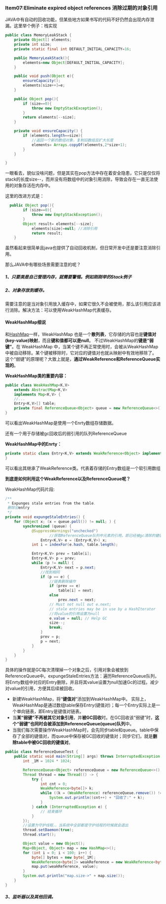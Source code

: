 ### Item07:Eliminate expired object references 消除过期的对象引用



JAVA中有自动的回收功能，但某些地方如果书写的代码不好仍然会出现内存泄漏。这里举个例子：栈实现

```java
public class MemoryLeakStack {
    private Object[] elements;
    private int size;
    private static final int DEFAULT_INITIAL_CAPACITY=16;

    public MemoryLeakStack(){
        elements=new Object[DEFAULT_INITIAL_CAPACITY];
    }

    public void push(Object e){
        ensureCapacity();
        elements[size++]=e;
    }

    public Object pop(){
        if (size==0){
            throw new EmptyStackException();
        }
        return elements[--size];
    }

    private void ensureCapacity() {
        if (elements.length==size){
            //返回一个新的数组对象，复制旧数组且扩大长度
            elements= Arrays.copyOf(elements,2*size+1);
        }
    }

}
```

一眼看去，貌似没啥问题，但是其实在pop方法中存在着安全隐患，它只是仅仅将stack的长度size--，而并没有将数组中的对象引用消除，导致会存在一直无法使用的对象存活在内存中。

这里的改进方式是：

```java
  public Object pop(){
        if (size==0){
            throw new EmptyStackException();
        }
        Object result= elements[--size];
    		elements[size]=null; //消除引用
    		return result;
    }
```

虽然看起来很简单且java也提供了自动回收机制，但日常开发中还是要注意消除引用。

那么JAVA中有哪些场景需要注意的呢？

##### 1、只要类是自己管理内存，就需要警惕。例如刚刚举的Stack例子

##### 2、对象存放到缓存。

需要注意的是当对象引用放入缓存中，如果它很久不会被使用，那么该引用应该进行消除。解决方法：可以使用WeakHashMap代表缓存。

#### **WeakHashMap细说**

和[HashMap](http://www.cnblogs.com/skywang12345/p/3310835.html)一样，WeakHashMap 也是一个**散列表**，它存储的内容也是**键值对(key-value)映射**，而且**键和值都可以是null**。
  不过WeakHashMap的**键是“弱键”**。在 WeakHashMap 中，当某个键不再正常使用时，会被从WeakHashMap中被自动移除。某个键被移除时，它对应的键值对也就从映射中有效地移除了。
  这个“弱键”的原理呢？大致上就是，**通过WeakReference和ReferenceQueue实现的**。

**WeakHashMap类的重要内容：**

```java
public class WeakHashMap<K,V>
    extends AbstractMap<K,V>
    implements Map<K,V> {
    //...
    Entry<K,V>[] table;
    private final ReferenceQueue<Object> queue = new ReferenceQueue<>();
}
```

可以看出WeakHashMap是使用一个Enrty数组存储数据。

还有一个用于存储被gc回收后的弱引用的队列ReferenceQueue

**WeakHashMap中的Enrty：**

```java
private static class Entry<K,V> extends WeakReference<Object> implements Map.Entry<K,V> {
}
```

可以看出其继承了WeakReference类。代表着存储的Entry数组是一个软引用数组

**到底是如何利用这个WeakReference以及ReferenceQueue呢？**

WeakHashMap代码片段:

```java
/**
 * Expunges stale entries from the table.
 删除旧entry
 */
private void expungeStaleEntries() {
    for (Object x; (x = queue.poll()) != null; ) {
        synchronized (queue) {
            @SuppressWarnings("unchecked")
          			//获取ReferenceQueue队列中元素的引用。即已经被gc清除的健值对
                Entry<K,V> e = (Entry<K,V>) x;
            int i = indexFor(e.hash, table.length);

            Entry<K,V> prev = table[i];
            Entry<K,V> p = prev;
            while (p != null) {
                Entry<K,V> next = p.next;
              	//找到相同
                if (p == e) {
                  	//链表删除操作
                    if (prev == e)
                        table[i] = next;
                    else
                        prev.next = next;
                    // Must not null out e.next;
                    // stale entries may be in use by a HashIterator
                    //将value的引用设置为null
                    e.value = null; // Help GC
                    size--;
                    break;
                }
                prev = p;
                p = next;
            }
        }
    }
}
```

具体的操作就是GC每次清理掉一个对象之后，引用对象会被放到ReferenceQueue中。expungeStaleEntries方法：遍历ReferenceQueue队列，将Enrty数组中对应的Entry删除，并且将其value设置为null加速Gc的过程。减少对value的引用，方便其后续被回收。

-  新建WeakHashMap，将“**键值对**”添加到WeakHashMap中。
        实际上，WeakHashMap是通过数组table保存Entry(键值对)；每一个Entry实际上是一个单向链表，即Entry是键值对链表。
-  当**某“弱键”不再被其它对象引用**，并**被GC回收**时。在GC回收该“弱键”时，**这个“弱键”也同时会被添加到ReferenceQueue(queue)队列**中。
-  当我们每次需要操作WeakHashMap时，会先同步table和queue。table中保存了全部的键值对，而queue中保存被GC回收的键值对；同步它们，就是**删除table中被GC回收的键值对**。

```java
public class ReferenceQueueTest {
    public static void main(String[] args) throws InterruptedException {
        int _1M = 1024 * 1024;

        ReferenceQueue<Object> referenceQueue = new ReferenceQueue<>();
        Thread thread = new Thread(() -> {
            try {
                int cnt = 0;
                WeakReference<byte[]> k;
                while ((k = (WeakReference) referenceQueue.remove()) != null) {
                    System.out.println((cnt++) + "回收了:" + k);
                }
            } catch (InterruptedException e) {
                // 结束循环
            }
        });
        //设置为守护线程，，当系统中全部都是守护线程的时候就会退出
        thread.setDaemon(true);
        thread.start();

        Object value = new Object();
        Map<Object, Object> map = new HashMap<>();
        for (int i = 0; i < 100; i++) {
            byte[] bytes = new byte[_1M];
            WeakReference<byte[]> weakReference = new WeakReference<byte[]>(bytes, referenceQueue);
            map.put(weakReference, value);
        }
        System.out.println("map.size->" + map.size());
    }
}
```

##### 3、监听器以及其他回调。